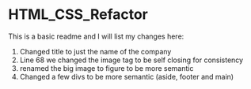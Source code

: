 # HTML_CSS_Refactor

This is a basic readme and I will list my changes here:
1. Changed title to just the name of the company
2. Line 68 we changed the image tag to be self closing for consistency
3. renamed the big image to figure to be more semantic
4. Changed a few divs to be more semantic (aside, footer and main)